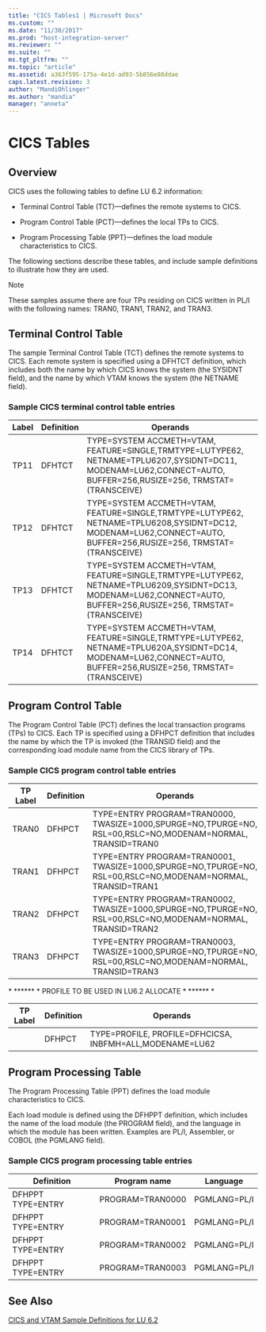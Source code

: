 ```yaml
---
title: "CICS Tables1 | Microsoft Docs"
ms.custom: ""
ms.date: "11/30/2017"
ms.prod: "host-integration-server"
ms.reviewer: ""
ms.suite: ""
ms.tgt_pltfrm: ""
ms.topic: "article"
ms.assetid: a363f595-175a-4e1d-ad93-5b856e88ddae
caps.latest.revision: 3
author: "MandiOhlinger"
ms.author: "mandia"
manager: "anneta"
---
```

# CICS Tables

## Overview
CICS uses the following tables to define LU 6.2 information:  
  
-   Terminal Control Table (TCT)—defines the remote systems to CICS.  
  
-   Program Control Table (PCT)—defines the local TPs to CICS.  
  
-   Program Processing Table (PPT)—defines the load module characteristics to CICS.  
  
 The following sections describe these tables, and include sample definitions to illustrate how they are used.  
  
> [!NOTE]
>  These samples assume there are four TPs residing on CICS written in PL/I with the following names: TRAN0, TRAN1, TRAN2, and TRAN3.  

## Terminal Control Table
The sample Terminal Control Table (TCT) defines the remote systems to CICS. Each remote system is specified using a DFHTCT definition, which includes both the name by which CICS knows the system (the SYSIDNT field), and the name by which VTAM knows the system (the NETNAME field).  
  
### Sample CICS terminal control table entries  
  
|Label|Definition|Operands|  
|-----------|----------------|--------------|  
|TP11|DFHTCT|TYPE=SYSTEM ACCMETH=VTAM, FEATURE=SINGLE,TRMTYPE=LUTYPE62, NETNAME=TPLU6207,SYSIDNT=DC11, MODENAM=LU62,CONNECT=AUTO, BUFFER=256,RUSIZE=256, TRMSTAT=(TRANSCEIVE)|  
|TP12|DFHTCT|TYPE=SYSTEM ACCMETH=VTAM, FEATURE=SINGLE,TRMTYPE=LUTYPE62, NETNAME=TPLU6208,SYSIDNT=DC12, MODENAM=LU62,CONNECT=AUTO, BUFFER=256,RUSIZE=256, TRMSTAT=(TRANSCEIVE)|  
|TP13|DFHTCT|TYPE=SYSTEM ACCMETH=VTAM, FEATURE=SINGLE,TRMTYPE=LUTYPE62, NETNAME=TPLU6209,SYSIDNT=DC13, MODENAM=LU62,CONNECT=AUTO, BUFFER=256,RUSIZE=256, TRMSTAT=(TRANSCEIVE)|  
|TP14|DFHTCT|TYPE=SYSTEM ACCMETH=VTAM, FEATURE=SINGLE,TRMTYPE=LUTYPE62, NETNAME=TPLU620A,SYSIDNT=DC14, MODENAM=LU62,CONNECT=AUTO, BUFFER=256,RUSIZE=256, TRMSTAT=(TRANSCEIVE)| 

## Program Control Table
The Program Control Table (PCT) defines the local transaction programs (TPs) to CICS. Each TP is specified using a DFHPCT definition that includes the name by which the TP is invoked (the TRANSID field) and the corresponding load module name from the CICS library of TPs.  
  
### Sample CICS program control table entries  
  
|TP Label|Definition|Operands|  
|--------------|----------------|--------------|  
|TRAN0|DFHPCT|TYPE=ENTRY PROGRAM=TRAN0000, TWASIZE=1000,SPURGE=NO,TPURGE=NO, RSL=00,RSLC=NO,MODENAM=NORMAL, TRANSID=TRAN0|  
|TRAN1|DFHPCT|TYPE=ENTRY PROGRAM=TRAN0001, TWASIZE=1000,SPURGE=NO,TPURGE=NO, RSL=00,RSLC=NO,MODENAM=NORMAL, TRANSID=TRAN1|  
|TRAN2|DFHPCT|TYPE=ENTRY PROGRAM=TRAN0002, TWASIZE=1000,SPURGE=NO,TPURGE=NO, RSL=00,RSLC=NO,MODENAM=NORMAL, TRANSID=TRAN2|  
|TRAN3|DFHPCT|TYPE=ENTRY PROGRAM=TRAN0003, TWASIZE=1000,SPURGE=NO,TPURGE=NO, RSL=00,RSLC=NO,MODENAM=NORMAL, TRANSID=TRAN3|  
  
 \* ****** * PROFILE TO BE USED IN LU6.2 ALLOCATE \* \*\*\*\*\*\* \*  
  
|TP Label|Definition|Operands|  
|--------------|----------------|--------------|  
||DFHPCT|TYPE=PROFILE, PROFILE=DFHCICSA, INBFMH=ALL,MODENAME=LU62|  

## Program Processing Table
The Program Processing Table (PPT) defines the load module characteristics to CICS.  
  
 Each load module is defined using the DFHPPT definition, which includes the name of the load module (the PROGRAM field), and the language in which the module has been written. Examples are PL/I, Assembler, or COBOL (the PGMLANG field).  
  
### Sample CICS program processing table entries  
  
|Definition|Program name|Language|  
|----------------|------------------|--------------|  
|DFHPPT TYPE=ENTRY|PROGRAM=TRAN0000|PGMLANG=PL/I|  
|DFHPPT TYPE=ENTRY|PROGRAM=TRAN0001|PGMLANG=PL/I|  
|DFHPPT TYPE=ENTRY|PROGRAM=TRAN0002|PGMLANG=PL/I|  
|DFHPPT TYPE=ENTRY|PROGRAM=TRAN0003|PGMLANG=PL/I|  

  
## See Also  
 [CICS and VTAM Sample Definitions for LU 6.2](../core/cics-and-vtam-sample-definitions-for-lu-6-21.md)
